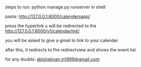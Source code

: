 steps to run:
python manage.py runserver in shell

paste: http://127.0.0.1:8000/calendersapp/

press the hyperlink u will be redirected to the http://127.0.0.1:8000/v1/calendar/init/

you will be asked to give a gmail to link to your calender

after this, it redirects to the redirectview and shows the event list

for any doubts: abisheknair.m1999@gmail.com

